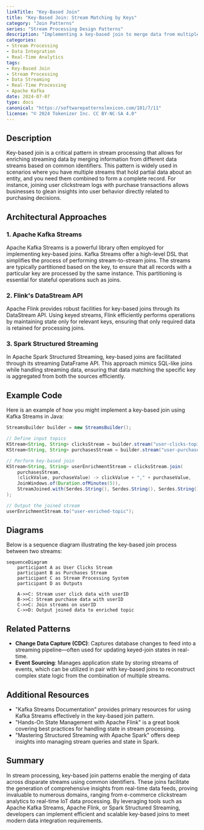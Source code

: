 ```yaml
---
linkTitle: "Key-Based Join"
title: "Key-Based Join: Stream Matching by Keys"
category: "Join Patterns"
series: "Stream Processing Design Patterns"
description: "Implementing a key-based join to merge data from multiple streaming sources using a common key such as user ID or transaction ID, facilitating enriched data interpretations and insights."
categories:
- Stream Processing
- Data Integration
- Real-Time Analytics
tags:
- Key-Based Join
- Stream Processing
- Data Streaming
- Real-Time Processing
- Apache Kafka
date: 2024-07-07
type: docs
canonical: "https://softwarepatternslexicon.com/101/7/11"
license: "© 2024 Tokenizer Inc. CC BY-NC-SA 4.0"
---
```



## Description

Key-based join is a critical pattern in stream processing that allows for enriching streaming data by merging information from different data streams based on common identifiers. This pattern is widely used in scenarios where you have multiple streams that hold partial data about an entity, and you need them combined to form a complete record. For instance, joining user clickstream logs with purchase transactions allows businesses to glean insights into user behavior directly related to purchasing decisions.

## Architectural Approaches

### 1. Apache Kafka Streams

Apache Kafka Streams is a powerful library often employed for implementing key-based joins. Kafka Streams offer a high-level DSL that simplifies the process of performing stream-to-stream joins. The streams are typically partitioned based on the key, to ensure that all records with a particular key are processed by the same instance. This partitioning is essential for stateful operations such as joins.

### 2. Flink's DataStream API

Apache Flink provides robust facilities for key-based joins through its DataStream API. Using keyed streams, Flink efficiently performs operations by maintaining state only for relevant keys, ensuring that only required data is retained for processing joins.

### 3. Spark Structured Streaming

In Apache Spark Structured Streaming, key-based joins are facilitated through its streaming DataFrame API. This approach mimics SQL-like joins while handling streaming data, ensuring that data matching the specific key is aggregated from both the sources efficiently.

## Example Code

Here is an example of how you might implement a key-based join using Kafka Streams in Java:

```java
StreamsBuilder builder = new StreamsBuilder();

// Define input topics
KStream<String, String> clicksStream = builder.stream("user-clicks-topic");
KStream<String, String> purchasesStream = builder.stream("user-purchases-topic");

// Perform key-based join
KStream<String, String> userEnrichmentStream = clicksStream.join(
    purchasesStream,
    (clickValue, purchaseValue) -> clickValue + "," + purchaseValue,
    JoinWindows.of(Duration.ofMinutes(5)),
    StreamJoined.with(Serdes.String(), Serdes.String(), Serdes.String())
);

// Output the joined stream
userEnrichmentStream.to("user-enriched-topic");
```

## Diagrams

Below is a sequence diagram illustrating the key-based join process between two streams:

```mermaid
sequenceDiagram
    participant A as User Clicks Stream
    participant B as Purchases Stream
    participant C as Stream Processing System
    participant D as Outputs 

    A->>C: Stream user click data with userID
    B->>C: Stream purchase data with userID
    C->>C: Join streams on userID
    C->>D: Output joined data to enriched topic
```

## Related Patterns

- **Change Data Capture (CDC)**: Captures database changes to feed into a streaming pipeline—often used for updating keyed-join states in real-time.
- **Event Sourcing**: Manages application state by storing streams of events, which can be utilized in pair with key-based joins to reconstruct complex state logic from the combination of multiple streams.

## Additional Resources

- "Kafka Streams Documentation" provides primary resources for using Kafka Streams effectively in the key-based join pattern.
- "Hands-On State Management with Apache Flink" is a great book covering best practices for handling state in stream processing.
- "Mastering Structured Streaming with Apache Spark" offers deep insights into managing stream queries and state in Spark.

## Summary

In stream processing, key-based join patterns enable the merging of data across disparate streams using common identifiers. These joins facilitate the generation of comprehensive insights from real-time data feeds, proving invaluable to numerous domains, ranging from e-commerce clickstream analytics to real-time IoT data processing. By leveraging tools such as Apache Kafka Streams, Apache Flink, or Spark Structured Streaming, developers can implement efficient and scalable key-based joins to meet modern data integration requirements.
